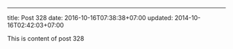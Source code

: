 ---
title: Post 328
date: 2016-10-16T07:38:38+07:00
updated: 2014-10-16T02:42:03+07:00

This is content of post 328